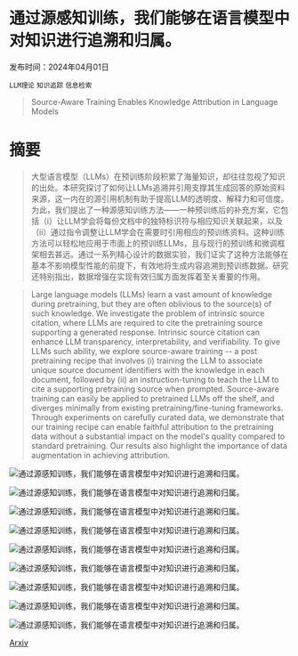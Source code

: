 # 通过源感知训练，我们能够在语言模型中对知识进行追溯和归属。

发布时间：2024年04月01日

`LLM理论` `知识追踪` `信息检索`

> Source-Aware Training Enables Knowledge Attribution in Language Models

# 摘要

> 大型语言模型（LLMs）在预训练阶段积累了海量知识，却往往忽视了知识的出处。本研究探讨了如何让LLMs追溯并引用支撑其生成回答的原始资料来源，这一内在的源引用机制有助于提高LLM的透明度、解释力和可信度。为此，我们提出了一种源感知训练方法——一种预训练后的补充方案，它包括（i）让LLM学会将每份文档中的独特标识符与相应知识关联起来，以及（ii）通过指令调整让LLM学会在需要时引用相应的预训练资料。这种训练方法可以轻松地应用于市面上的预训练LLMs，且与现行的预训练和微调框架相去甚远。通过一系列精心设计的数据实验，我们证实了这种方法能够在基本不影响模型性能的前提下，有效地将生成内容追溯到预训练数据。研究还特别指出，数据增强在实现有效归属方面发挥着至关重要的作用。

> Large language models (LLMs) learn a vast amount of knowledge during pretraining, but they are often oblivious to the source(s) of such knowledge. We investigate the problem of intrinsic source citation, where LLMs are required to cite the pretraining source supporting a generated response. Intrinsic source citation can enhance LLM transparency, interpretability, and verifiability. To give LLMs such ability, we explore source-aware training -- a post pretraining recipe that involves (i) training the LLM to associate unique source document identifiers with the knowledge in each document, followed by (ii) an instruction-tuning to teach the LLM to cite a supporting pretraining source when prompted. Source-aware training can easily be applied to pretrained LLMs off the shelf, and diverges minimally from existing pretraining/fine-tuning frameworks. Through experiments on carefully curated data, we demonstrate that our training recipe can enable faithful attribution to the pretraining data without a substantial impact on the model's quality compared to standard pretraining. Our results also highlight the importance of data augmentation in achieving attribution.

![通过源感知训练，我们能够在语言模型中对知识进行追溯和归属。](../../../paper_images/2404.01019/x1.png)

![通过源感知训练，我们能够在语言模型中对知识进行追溯和归属。](../../../paper_images/2404.01019/x2.png)

![通过源感知训练，我们能够在语言模型中对知识进行追溯和归属。](../../../paper_images/2404.01019/x3.png)

![通过源感知训练，我们能够在语言模型中对知识进行追溯和归属。](../../../paper_images/2404.01019/x4.png)

![通过源感知训练，我们能够在语言模型中对知识进行追溯和归属。](../../../paper_images/2404.01019/x5.png)

![通过源感知训练，我们能够在语言模型中对知识进行追溯和归属。](../../../paper_images/2404.01019/x6.png)

![通过源感知训练，我们能够在语言模型中对知识进行追溯和归属。](../../../paper_images/2404.01019/x7.png)

![通过源感知训练，我们能够在语言模型中对知识进行追溯和归属。](../../../paper_images/2404.01019/x8.png)

![通过源感知训练，我们能够在语言模型中对知识进行追溯和归属。](../../../paper_images/2404.01019/x9.png)

[Arxiv](https://arxiv.org/abs/2404.01019)